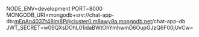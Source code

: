 NODE_ENV=development
PORT=8000
MONGODB_URI=mongodb+srv://chat-app-db:mEpAn403Zt48lm8P@cluster0.m8awy8a.mongodb.net/chat-app-db
JWT_SECRET=w09QXsDOhL01idaBWtOhYmhwmD6OupGJzQ6F00jUvCw=
